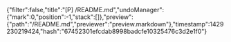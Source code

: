 {"filter":false,"title":"[P] /README.md","undoManager":{"mark":0,"position":-1,"stack":[]},"preview":{"path":"/README.md","previewer":"preview.markdown"},"timestamp":1429230219424,"hash":"67452301efcdab8998badcfe10325476c3d2e1f0"}